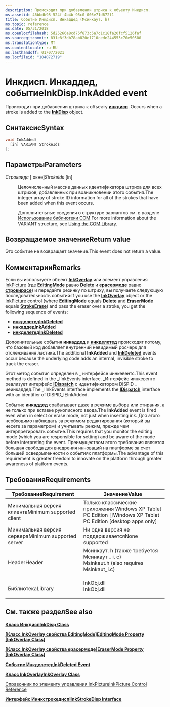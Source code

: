 ```yaml
---
description: Происходит при добавлении штриха к объекту Инкдисп.
ms.assetid: 46bbdb98-524f-4b4b-95c0-005e71d672f1
title: Событие Инкдисп. Инкаддед (Мсинкаут. h)
ms.topic: reference
ms.date: 05/31/2018
ms.openlocfilehash: 5d25266a8cd75f873c5a7c1c18fa20fcf5126faf
ms.sourcegitcommit: 831e8f3db78ab820e1710cede244553c70e50500
ms.translationtype: MT
ms.contentlocale: ru-RU
ms.lasthandoff: 01/07/2021
ms.locfileid: "104072719"
---
```

# <a name="inkdispinkadded-event"></a><span data-ttu-id="5704f-103">Инкдисп. Инкаддед, событие</span><span class="sxs-lookup"><span data-stu-id="5704f-103">InkDisp.InkAdded event</span></span>

<span data-ttu-id="5704f-104">Происходит при добавлении штриха к объекту [**инкдисп**](inkdisp-class.md) .</span><span class="sxs-lookup"><span data-stu-id="5704f-104">Occurs when a stroke is added to the [**InkDisp**](inkdisp-class.md) object.</span></span>

## <a name="syntax"></a><span data-ttu-id="5704f-105">Синтаксис</span><span class="sxs-lookup"><span data-stu-id="5704f-105">Syntax</span></span>


```C++
void InkAdded(
  [in] VARIANT StrokeIds
);
```



## <a name="parameters"></a><span data-ttu-id="5704f-106">Параметры</span><span class="sxs-lookup"><span data-stu-id="5704f-106">Parameters</span></span>

<dl> <dt>

<span data-ttu-id="5704f-107">*Строкеидс* \[ окне\]</span><span class="sxs-lookup"><span data-stu-id="5704f-107">*StrokeIds* \[in\]</span></span>
</dt> <dd>

<span data-ttu-id="5704f-108">Целочисленный массив данных идентификатора штриха для всех штрихов, добавленных при возникновении этого события.</span><span class="sxs-lookup"><span data-stu-id="5704f-108">The integer array of stroke ID information for all of the strokes that have been added when this event occurs.</span></span>

<span data-ttu-id="5704f-109">Дополнительные сведения о структуре вариантов см. в разделе [Использование библиотеки COM](using-the-com-library.md).</span><span class="sxs-lookup"><span data-stu-id="5704f-109">For more information about the VARIANT structure, see [Using the COM Library](using-the-com-library.md).</span></span>

</dd> </dl>

## <a name="return-value"></a><span data-ttu-id="5704f-110">Возвращаемое значение</span><span class="sxs-lookup"><span data-stu-id="5704f-110">Return value</span></span>

<span data-ttu-id="5704f-111">Это событие не возвращает значение.</span><span class="sxs-lookup"><span data-stu-id="5704f-111">This event does not return a value.</span></span>

## <a name="remarks"></a><span data-ttu-id="5704f-112">Комментарии</span><span class="sxs-lookup"><span data-stu-id="5704f-112">Remarks</span></span>

<span data-ttu-id="5704f-113">Если вы используете объект [**InkOverlay**](inkoverlay-class.md) или элемент управления [InkPicture](inkpicture-control-reference.md) (где [**EditingMode**](/windows/desktop/api/msinkaut/nf-msinkaut-iinkoverlay-get_editingmode) равно [**Delete**](/windows/desktop/api/msinkaut/ne-msinkaut-inkoverlayeditingmode) и [**ерасермоде**](/windows/desktop/api/msinkaut/nf-msinkaut-iinkoverlay-get_erasermode) равно [**строкирасе**](/windows/desktop/api/msinkaut/ne-msinkaut-inkoverlayerasermode)) и передайте резинку по штриху, вы получаете следующую последовательность событий:</span><span class="sxs-lookup"><span data-stu-id="5704f-113">If you use the [**InkOverlay**](inkoverlay-class.md) object or the [InkPicture](inkpicture-control-reference.md) control (where [**EditingMode**](/windows/desktop/api/msinkaut/nf-msinkaut-iinkoverlay-get_editingmode) equals [**Delete**](/windows/desktop/api/msinkaut/ne-msinkaut-inkoverlayeditingmode) and [**EraserMode**](/windows/desktop/api/msinkaut/nf-msinkaut-iinkoverlay-get_erasermode) equals [**StrokeErase**](/windows/desktop/api/msinkaut/ne-msinkaut-inkoverlayerasermode)) and pass the eraser over a stroke, you get the following sequence of events:</span></span>

-   [<span data-ttu-id="5704f-114">**инкделетед**</span><span class="sxs-lookup"><span data-stu-id="5704f-114">**InkDeleted**</span></span>](inkdisp-inkdeleted.md)
-   <span data-ttu-id="5704f-115">**инкаддед**</span><span class="sxs-lookup"><span data-stu-id="5704f-115">**InkAdded**</span></span>
-   [<span data-ttu-id="5704f-116">**инкделетед**</span><span class="sxs-lookup"><span data-stu-id="5704f-116">**InkDeleted**</span></span>](inkdisp-inkdeleted.md)

<span data-ttu-id="5704f-117">Дополнительные события **инкаддед** и [**инкделетед**](inkdisp-inkdeleted.md) происходят потому, что базовый код добавляет внутренний невидимый росчерк для отслеживания ластика.</span><span class="sxs-lookup"><span data-stu-id="5704f-117">The additional **InkAdded** and [**InkDeleted**](inkdisp-inkdeleted.md) events occur because the underlying code adds an internal, invisible stroke to track the eraser.</span></span>

<span data-ttu-id="5704f-118">Этот метод события определен в \_ интерфейсе иинкевентс.</span><span class="sxs-lookup"><span data-stu-id="5704f-118">This event method is defined in the \_IInkEvents interface.</span></span> <span data-ttu-id="5704f-119">\_Интерфейс иинкевентс реализует интерфейс [**IDispatch**](/windows/win32/api/oaidl/nn-oaidl-idispatch) с идентификатором DISPID \_ иеинкаддед.</span><span class="sxs-lookup"><span data-stu-id="5704f-119">The \_IInkEvents interface implements the [**IDispatch**](/windows/win32/api/oaidl/nn-oaidl-idispatch) interface with an identifier of DISPID\_IEInkAdded.</span></span>

<span data-ttu-id="5704f-120">Событие **инкаддед** срабатывает даже в режиме выбора или стирания, а не только при вставке рукописного ввода.</span><span class="sxs-lookup"><span data-stu-id="5704f-120">The **InkAdded** event is fired even when in select or erase mode, not just when inserting ink.</span></span> <span data-ttu-id="5704f-121">Для этого необходимо наблюдать за режимом редактирования (который вы несете за параметром) и учитывать режим, прежде чем интерпретировать событие.</span><span class="sxs-lookup"><span data-stu-id="5704f-121">This requires that you monitor the editing mode (which you are responsible for setting) and be aware of the mode before interpreting the event.</span></span> <span data-ttu-id="5704f-122">Преимуществом этого требования является большая свобода для внедрения инноваций на платформе за счет большей осведомленности о событиях платформы.</span><span class="sxs-lookup"><span data-stu-id="5704f-122">The advantage of this requirement is greater freedom to innovate on the platform through greater awareness of platform events.</span></span>

## <a name="requirements"></a><span data-ttu-id="5704f-123">Требования</span><span class="sxs-lookup"><span data-stu-id="5704f-123">Requirements</span></span>



| <span data-ttu-id="5704f-124">Требование</span><span class="sxs-lookup"><span data-stu-id="5704f-124">Requirement</span></span> | <span data-ttu-id="5704f-125">Значение</span><span class="sxs-lookup"><span data-stu-id="5704f-125">Value</span></span> |
|-------------------------------------|---------------------------------------------------------------------------------------------------------------------|
| <span data-ttu-id="5704f-126">Минимальная версия клиента</span><span class="sxs-lookup"><span data-stu-id="5704f-126">Minimum supported client</span></span><br/> | <span data-ttu-id="5704f-127">Только классические приложения Windows XP Tablet PC Edition \[\]</span><span class="sxs-lookup"><span data-stu-id="5704f-127">Windows XP Tablet PC Edition \[desktop apps only\]</span></span><br/>                                                       |
| <span data-ttu-id="5704f-128">Минимальная версия сервера</span><span class="sxs-lookup"><span data-stu-id="5704f-128">Minimum supported server</span></span><br/> | <span data-ttu-id="5704f-129">Ни одна версия не поддерживается</span><span class="sxs-lookup"><span data-stu-id="5704f-129">None supported</span></span><br/>                                                                                           |
| <span data-ttu-id="5704f-130">Header</span><span class="sxs-lookup"><span data-stu-id="5704f-130">Header</span></span><br/>                   | <dl> <span data-ttu-id="5704f-131"><dt>Мсинкаут. h (также требуется Мсинкаут \_ i. c)</dt></span><span class="sxs-lookup"><span data-stu-id="5704f-131"><dt>Msinkaut.h (also requires Msinkaut\_i.c)</dt></span></span> </dl> |
| <span data-ttu-id="5704f-132">Библиотека</span><span class="sxs-lookup"><span data-stu-id="5704f-132">Library</span></span><br/>                  | <dl> <span data-ttu-id="5704f-133"><dt>InkObj.dll</dt></span><span class="sxs-lookup"><span data-stu-id="5704f-133"><dt>InkObj.dll</dt></span></span> </dl>                               |



## <a name="see-also"></a><span data-ttu-id="5704f-134">См. также раздел</span><span class="sxs-lookup"><span data-stu-id="5704f-134">See also</span></span>

<dl> <dt>

[<span data-ttu-id="5704f-135">**Класс Инкдисп**</span><span class="sxs-lookup"><span data-stu-id="5704f-135">**InkDisp Class**</span></span>](inkdisp-class.md)
</dt> <dt>

<span data-ttu-id="5704f-136">[**\[Класс InkOverlay свойства EditingMode\]**](/windows/desktop/api/msinkaut/nf-msinkaut-iinkoverlay-get_editingmode)</span><span class="sxs-lookup"><span data-stu-id="5704f-136">[**EditingMode Property \[InkOverlay Class\]**](/windows/desktop/api/msinkaut/nf-msinkaut-iinkoverlay-get_editingmode)</span></span>
</dt> <dt>

<span data-ttu-id="5704f-137">[**\[Класс InkOverlay свойства ерасермоде\]**](/windows/desktop/api/msinkaut/nf-msinkaut-iinkoverlay-get_erasermode)</span><span class="sxs-lookup"><span data-stu-id="5704f-137">[**EraserMode Property \[InkOverlay Class\]**](/windows/desktop/api/msinkaut/nf-msinkaut-iinkoverlay-get_erasermode)</span></span>
</dt> <dt>

[<span data-ttu-id="5704f-138">**Событие Инкделетед**</span><span class="sxs-lookup"><span data-stu-id="5704f-138">**InkDeleted Event**</span></span>](inkdisp-inkdeleted.md)
</dt> <dt>

[<span data-ttu-id="5704f-139">**Класс InkOverlay**</span><span class="sxs-lookup"><span data-stu-id="5704f-139">**InkOverlay Class**</span></span>](inkoverlay-class.md)
</dt> <dt>

[<span data-ttu-id="5704f-140">Справочник по элементу управления InkPicture</span><span class="sxs-lookup"><span data-stu-id="5704f-140">InkPicture Control Reference</span></span>](inkpicture-control-reference.md)
</dt> <dt>

[<span data-ttu-id="5704f-141">**Интерфейс Иинкстрокедисп**</span><span class="sxs-lookup"><span data-stu-id="5704f-141">**IInkStrokeDisp Interface**</span></span>](/windows/desktop/api/msinkaut/nn-msinkaut-iinkstrokedisp)
</dt> </dl>

 

